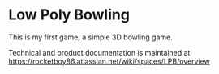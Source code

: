 # Low Poly Bowling
This is my first game, a simple 3D bowling game.

Technical and product documentation is maintained at <https://rocketboy86.atlassian.net/wiki/spaces/LPB/overview>
